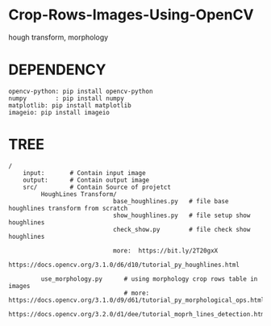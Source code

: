 # Crop-Rows-Images-Using-OpenCV
hough transform, morphology

# DEPENDENCY
    opencv-python: pip install opencv-python
    numpy        : pip install numpy
    matplotlib: pip install matplotlib
    imageio: pip install imageio
# TREE
    /                
        input:       # Contain input image
        output:      # Contain output image
        src/         # Contain Source of projetct
             HoughLines Transform/
                                 base_houghlines.py   # file base houghlines transform from scratch                   
                                 show_houghlines.py   # file setup show houghlines                                
                                 check_show.py        # file check show houghlines
                                 
                                 more:  https://bit.ly/2T20gxX
                                        https://docs.opencv.org/3.1.0/d6/d10/tutorial_py_houghlines.html
                                 
             use_morphology.py      # using morphology crop rows table in images
                                    # more: https://docs.opencv.org/3.1.0/d9/d61/tutorial_py_morphological_ops.html
                                            https://docs.opencv.org/3.2.0/d1/dee/tutorial_moprh_lines_detection.html
                                            
           

